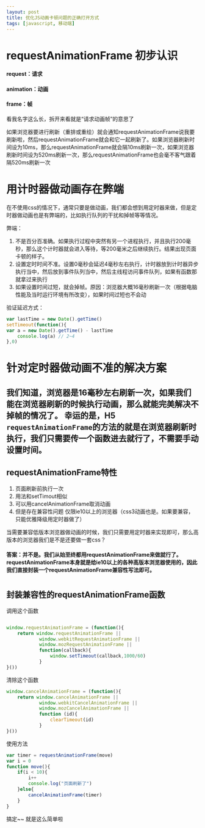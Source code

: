 ```yaml
---
layout: post
title: 优化JS动画卡顿问题的正确打开方式
tags: [javascript, 移动端]
---
```


# requestAnimationFrame 初步认识
#### request：请求
#### animation：动画
#### frame：帧
看我名字这么长，拆开来看就是“请求动画帧”的意思了

如果浏览器要进行刷新（重排或重绘）就会通知requestAnimationFrame说我要刷新啦，然后requestAnimationFrame就会和它一起刷新了。如果浏览器刷新时间设为10ms，那么requestAnimationFrame就会隔10ms刷新一次，如果浏览器刷新时间设为520ms刷新一次，那么requestAnimationFrame也会毫不客气跟着隔520ms刷新一次

#

# 用计时器做动画存在弊端
在不使用css的情况下，通常只要是做动画，我们都会想到用定时器来做，但是定时器做动画也是有弊端的，比如执行队列的干扰和掉帧等等情况。

弊端：
1. 不是百分百准确。如果执行过程中突然有另一个进程执行，并且执行200毫秒，那么这个计时器就会进入等待，等200毫米之后继续执行。结果出现页面卡顿的样子。
2. 设置定时时间不准。设置0毫秒会延迟4毫秒左右执行，计时器放到计时器异步执行当中，然后放到事件队列当中，然后主线程访问事件队列，如果有函数那就拿过来执行
3. 如果设置时间过短，就会掉帧。原因：浏览器大概16毫秒刷新一次（根据电脑性能及当时运行环境有所改变），如果时间过短也不会动

验证延迟方式：
```javascript
var lastTime = new Date().getTime()
setTimeout(function(){
var a = new Date().getTime() - lastTime
    console.log(a) // 2~4
},0)

```
#
# 针对定时器做动画不准的解决方案

我们知道，浏览器是16毫秒左右刷新一次，如果我们能在浏览器刷新的时候执行动画，那么就能完美解决不掉帧的情况了。
幸运的是，H5 ```requestAnimationFrame```的方法的就是在浏览器刷新时执行，我们只需要传一个函数进去就行了，不需要手动设置时间。
---

## requestAnimationFrame特性

1. 页面刷新前执行一次
2. 用法和setTimout相似
3. 可以用cancelAnimationFrame取消动画
4. 但是存在兼容性问题 仅限ie10以上的浏览器（css3动画也是。如果要兼容，只能优雅降级用定时器做了）


当需要兼容低版本浏览器做动画的时候，我们只需要用定时器来实现即可，那么高版本的浏览器我们是不是还要做一套css？
#### 答案：并不是。我们从始至终都用requestAnimationFrame来做就行了。requestAnimationFrame本身就是给ie10以上的各种高版本浏览器使用的，因此我们直接封装一个requestAnimationFrame兼容性写法即可。

#

## 封装兼容性的requestAnimationFrame函数


调用这个函数
```javascript

window.requestAnimationFrame = (function(){
    return window.requestAnimationFrame ||
            window.webkitRequestAnimationFrame ||
            window.mozRequestAnimationFrame ||
            function(callback){
                window.setTimeout(callback,1000/60)
            }
}())

```

清除这个函数

```javascript
window.cancelAnimationFrame = (function(){
    return window.cancelAnimationFrame ||
            window.webkitCancelAnimationFrame ||
            window.mozCancelAnimationFrame ||
            function (id){
                clearTimeout(id)
            }
}())
```
使用方法
```javascript
var timer = requestAnimationFrame(move)
var i = 0
function move(){
    if(i < 10){
        i++
        console.log("页面刷新了")
    }else{
        cancelAnimationFrame(timer)
    }
}
```
搞定~~ 就是这么简单啦 